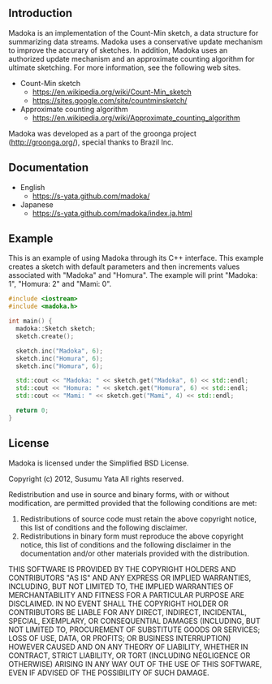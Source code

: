 ## Introduction

Madoka is an implementation of the Count-Min sketch, a data structure for summarizing data streams. Madoka uses a conservative update mechanism to improve the accurary of sketches. In addition, Madoka uses an authorized update mechanism and an approximate counting algorithm for ultimate sketching. For more information, see the following web sites.

* Count-Min sketch
  * https://en.wikipedia.org/wiki/Count-Min_sketch
  * https://sites.google.com/site/countminsketch/
* Approximate counting algorithm
  * https://en.wikipedia.org/wiki/Approximate_counting_algorithm

Madoka was developed as a part of the groonga project (http://groonga.org/), special thanks to Brazil Inc.

## Documentation

* English
  * https://s-yata.github.com/madoka/
* Japanese
  * https://s-yata.github.com/madoka/index.ja.html

## Example

This is an example of using Madoka through its C++ interface. This example creates a sketch with default parameters and then increments values associated with "Madoka" and "Homura". The example will print "Madoka: 1", "Homura: 2" and "Mami: 0".

```cpp
#include <iostream>
#include <madoka.h>

int main() {
  madoka::Sketch sketch;
  sketch.create();

  sketch.inc("Madoka", 6);
  sketch.inc("Homura", 6);
  sketch.inc("Homura", 6);

  std::cout << "Madoka: " << sketch.get("Madoka", 6) << std::endl;
  std::cout << "Homura: " << sketch.get("Homura", 6) << std::endl;
  std::cout << "Mami: " << sketch.get("Mami", 4) << std::endl;

  return 0;
}
```

## License

Madoka is licensed under the Simplified BSD License.

Copyright (c) 2012, Susumu Yata
All rights reserved.

Redistribution and use in source and binary forms, with or without modification, are permitted provided that the following conditions are met:

1. Redistributions of source code must retain the above copyright notice, this list of conditions and the following disclaimer.
2. Redistributions in binary form must reproduce the above copyright notice, this list of conditions and the following disclaimer in the documentation and/or other materials provided with the distribution.

THIS SOFTWARE IS PROVIDED BY THE COPYRIGHT HOLDERS AND CONTRIBUTORS "AS IS" AND ANY EXPRESS OR IMPLIED WARRANTIES, INCLUDING, BUT NOT LIMITED TO, THE IMPLIED WARRANTIES OF MERCHANTABILITY AND FITNESS FOR A PARTICULAR PURPOSE ARE DISCLAIMED. IN NO EVENT SHALL THE COPYRIGHT HOLDER OR CONTRIBUTORS BE LIABLE FOR ANY DIRECT, INDIRECT, INCIDENTAL, SPECIAL, EXEMPLARY, OR CONSEQUENTIAL DAMAGES (INCLUDING, BUT NOT LIMITED TO, PROCUREMENT OF SUBSTITUTE GOODS OR SERVICES; LOSS OF USE, DATA, OR PROFITS; OR BUSINESS INTERRUPTION) HOWEVER CAUSED AND ON ANY THEORY OF LIABILITY, WHETHER IN CONTRACT, STRICT LIABILITY, OR TORT (INCLUDING NEGLIGENCE OR OTHERWISE) ARISING IN ANY WAY OUT OF THE USE OF THIS SOFTWARE, EVEN IF ADVISED OF THE POSSIBILITY OF SUCH DAMAGE.
